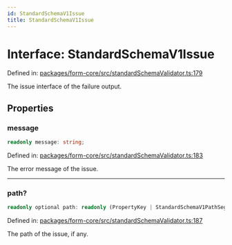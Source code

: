 ```yaml
---
id: StandardSchemaV1Issue
title: StandardSchemaV1Issue
---
```


<!-- DO NOT EDIT: this page is autogenerated from the type comments -->

# Interface: StandardSchemaV1Issue

Defined in: [packages/form-core/src/standardSchemaValidator.ts:179](https://github.com/TanStack/form/blob/main/packages/form-core/src/standardSchemaValidator.ts#L179)

The issue interface of the failure output.

## Properties

### message

```ts
readonly message: string;
```

Defined in: [packages/form-core/src/standardSchemaValidator.ts:183](https://github.com/TanStack/form/blob/main/packages/form-core/src/standardSchemaValidator.ts#L183)

The error message of the issue.

***

### path?

```ts
readonly optional path: readonly (PropertyKey | StandardSchemaV1PathSegment)[];
```

Defined in: [packages/form-core/src/standardSchemaValidator.ts:187](https://github.com/TanStack/form/blob/main/packages/form-core/src/standardSchemaValidator.ts#L187)

The path of the issue, if any.
